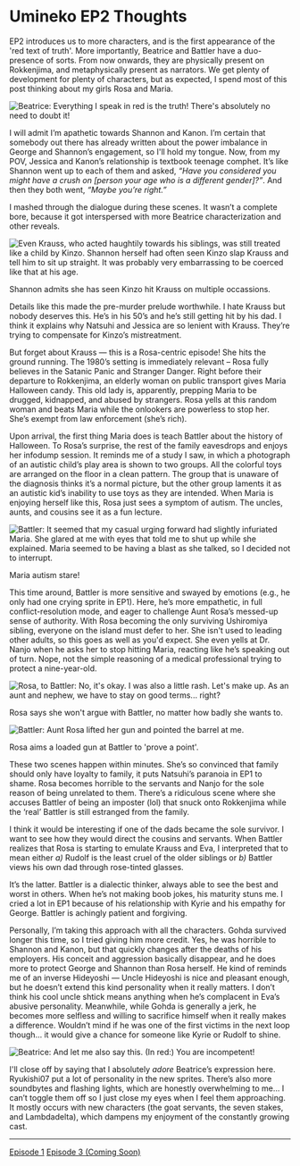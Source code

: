 <div class="flex-all">
    <div class="flex-ui">
        <div class="flex-ui-left"></div><div class="flex-ui-middle">
        </div><div class="flex-ui-right"></div></div>
<div class="flex-writings">

# Umineko EP2 Thoughts

EP2 introduces us to more characters, and is the first appearance of the 'red text of truth'. More importantly, Beatrice and Battler have a duo-presence of sorts. From now onwards, they are physically present on Rokkenjima, and metaphysically present as narrators. We get plenty of development for plenty of characters, but as expected, I spend most of this post thinking about my girls Rosa and Maria.

![Beatrice: Everything I speak in red is the truth! There's absolutely no need to doubt it!](red.png)

I will admit I’m apathetic towards Shannon and Kanon. I’m certain that somebody out there has already written about the power imbalance in George and Shannon’s engagement, so I'll hold my tongue. Now, from my POV, Jessica and Kanon’s relationship is textbook teenage comphet. It’s like Shannon went up to each of them and asked, *“Have you considered you might have a crush on \[person your age who is a different gender\]?”*. And then they both went, *“Maybe you’re right.”*

I mashed through the dialogue during these scenes. It wasn’t a complete bore, because it got interspersed with more Beatrice characterization and other reveals.

<img src="kinzo.png" alt="Even Krauss, who acted haughtily towards his siblings, was still treated like a child by Kinzo. Shannon herself had often seen Kinzo slap Krauss and tell him to sit up straight. It was probably very embarrassing to be coerced like that at his age.">
<p class=caption>Shannon admits she has seen Kinzo hit Krauss on multiple occassions.</p>

Details like this made the pre-murder prelude worthwhile. I hate Krauss but nobody deserves this. He’s in his 50’s and he’s still getting hit by his dad. I think it explains why Natsuhi and Jessica are so lenient with Krauss. They’re trying to compensate for Kinzo’s mistreatment.

But forget about Krauss — this is a Rosa-centric episode! She hits the ground running. The 1980’s setting is immediately relevant – Rosa fully believes in the Satanic Panic and Stranger Danger. Right before their departure to Rokkenjima, an elderly woman on public transport gives Maria Halloween candy. This old lady is, apparently, prepping Maria to be drugged, kidnapped, and abused by strangers. Rosa yells at this random woman and beats Maria while the onlookers are powerless to stop her. She’s exempt from law enforcement <span>(she’s rich)</span>.

Upon arrival, the first thing Maria does is teach Battler about the history of Halloween. To Rosa’s surprise, the rest of the family eavesdrops and enjoys her infodump session. It reminds me of a study I saw, in which a photograph of an autistic child’s play area is shown to two groups. All the colorful toys are arranged on the floor in a clean pattern. The group that is unaware of the diagnosis thinks it’s a normal picture, but the other group laments it as an autistic kid’s inability to use toys as they are intended. When Maria is enjoying herself like this, Rosa just sees a symptom of autism. The uncles, aunts, and cousins see it as a fun lecture.

<img src="tism.png" alt="Battler: It seemed that my casual urging forward had slightly infuriated Maria. She glared at me with eyes that told me to shut up while she explained. Maria seemed to be having a blast as she talked, so I decided not to interrupt.">
<p class=caption>Maria autism stare!</p>

This time around, Battler is more sensitive and swayed by emotions <span>(e.g., he only had one crying sprite in EP1)</span>. Here, he’s more empathetic, in full conflict-resolution mode, and eager to challenge Aunt Rosa’s messed-up sense of authority. With Rosa becoming the only surviving Ushiromiya sibling, everyone on the island must defer to her. She isn't used to leading other adults, so this goes as well as you'd expect. She even yells at Dr. Nanjo when he asks her to stop hitting Maria, reacting like he’s speaking out of turn. Nope, not the simple reasoning of a medical professional trying to protect a nine-year-old.

<img src="nephew.png" alt="Rosa, to Battler: No, it&#39;s okay. I was also a little rash. Let&#39;s make up. As an aunt and nephew, we have to stay on good terms... right?">
<p class=caption>Rosa says she won't argue with Battler, no matter how badly she wants to.</p>
<img src="point.png" alt="Battler: Aunt Rosa lifted her gun and pointed the barrel at me.">
<p class=caption>Rosa aims a loaded gun at Battler to &#39;prove a point&#39;.</p>

These two scenes happen within minutes. She’s so convinced that family should only have loyalty to family, it puts Natsuhi’s paranoia in EP1 to shame. Rosa becomes horrible to the servants and Nanjo for the sole reason of being unrelated to them. There’s a ridiculous scene where she accuses Battler of being an imposter <span>(lol)</span> that snuck onto Rokkenjima while the ‘real’ Battler is still estranged from the family.

I think it would be interesting if one of the dads became the sole survivor. I want to see how they would direct the cousins and servants. When Battler realizes that Rosa is starting to emulate Krauss and Eva, I interpreted that to mean either *a)* Rudolf is the least cruel of the older siblings or *b)* Battler views his own dad through rose-tinted glasses.

It’s the latter. Battler is a dialectic thinker, always able to see the best and worst in others. When he’s not making boob jokes, his maturity stuns me. I cried a lot in EP1 because of his relationship with Kyrie and his empathy for George. Battler is achingly patient and forgiving.

Personally, I’m taking this approach with all the characters. Gohda survived longer this time, so I tried giving him more credit. Yes, he was horrible to Shannon and Kanon, but that quickly changes after the deaths of his employers. His conceit and aggression basically disappear, and he does more to protect George and Shannon than Rosa herself. He kind of reminds me of an inverse Hideyoshi — Uncle Hideyoshi is nice and pleasant enough, but he doesn’t extend this kind personality when it really matters. I don’t think his cool uncle shtick means anything when he’s complacent in Eva’s abusive personality. Meanwhile, while Gohda is generally a jerk, he becomes more selfless and willing to sacrifice himself when it really makes a difference. Wouldn’t mind if he was one of the first victims in the next loop though… it would give a chance for someone like Kyrie or Rudolf to shine.

![Beatrice: And let me also say this. (In red:) You are incompetent!](incompetent.png)

I'll close off by saying that I absolutely *adore* Beatrice’s expression here. Ryukishi07 put a lot of personality in the new sprites. There’s also more soundbytes and flashing lights, which are honestly overwhelming to me… I can’t toggle them off so I just close my eyes when I feel them approaching. It mostly occurs with new characters <span>(the goat servants, the seven stakes, and Lambdadelta)</span>, which dampens my enjoyment of the constantly growing cast.

<footer>
<hr>
<a href="../ep1/" class="alignleft">Episode 1</a>
<a href="../ep2/#" class="alignright">Episode 3 (Coming Soon)</a>
</footer>

</div>
</div>